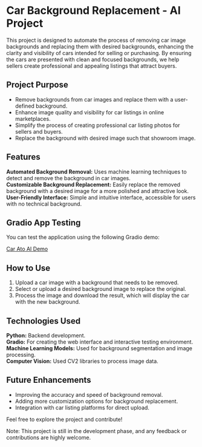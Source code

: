 # Car Background Replacement - AI Project
This project is designed to automate the process of removing car image backgrounds and replacing them with desired backgrounds, enhancing the clarity and visibility of cars intended for selling or purchasing. By ensuring the cars are presented with clean and focused backgrounds, we help sellers create professional and appealing listings that attract buyers.

## Project Purpose
- Remove backgrounds from car images and replace them with a user-defined background.
- Enhance image quality and visibility for car listings in online marketplaces.
- Simplify the process of creating professional car listing photos for sellers and buyers.
- Replace the background with desired image such that showroom image. 

## Features
**Automated Background Removal:** Uses machine learning techniques to detect and remove the background in car images. <br>
**Customizable Background Replacement:** Easily replace the removed background with a desired image for a more polished and attractive look. <br>
**User-Friendly Interface:** Simple and intuitive interface, accessible for users with no technical background. <br>

## Gradio App Testing
You can test the application using the following Gradio demo:

[Car Ato AI Demo](https://huggingface.co/spaces/javaidiqbal32/carauto-ai) 

## How to Use
1. Upload a car image with a background that needs to be removed.
2. Select or upload a desired background image to replace the original.
3. Process the image and download the result, which will display the car with the new background.

## Technologies Used
**Python:** Backend development. <br>
**Gradio:** For creating the web interface and interactive testing environment.<br>
**Machine Learning Models:** Used for background segmentation and image processing.<br>
**Computer Vision:** Used CV2 libraries to process image data.

## Future Enhancements
- Improving the accuracy and speed of background removal.
- Adding more customization options for background replacement.
- Integration with car listing platforms for direct upload.


Feel free to explore the project and contribute!


Note: This project is still in the development phase, and any feedback or contributions are highly welcome.
